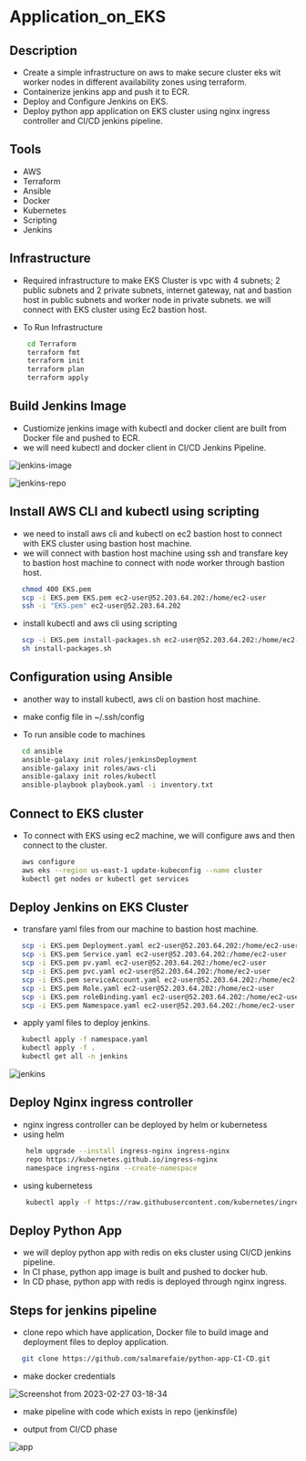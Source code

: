 # Application_on_EKS

## Description
- Create a simple infrastructure on aws to make secure cluster eks wit worker nodes in different availability zones using terraform.
- Containerize jenkins app and push it to ECR.
- Deploy and Configure Jenkins on EKS.
- Deploy python app application on EKS cluster using nginx ingress controller and CI/CD jenkins pipeline.


## Tools
- AWS
- Terraform
- Ansible
- Docker 
- Kubernetes
- Scripting 
- Jenkins


## Infrastructure
- Required infrastructure to make EKS Cluster is vpc with 4 subnets; 2 public subnets and 2 private subnets, internet gateway, nat and bastion host in public subnets and worker node in private subnets. we will connect with EKS cluster using Ec2 bastion host.

- To Run Infrastructure 

  ```bash      
   cd Terraform
   terraform fmt
   terraform init
   terraform plan
   terraform apply
  ```
  
## Build Jenkins Image
- Custiomize jenkins image with kubectl and docker client are built from Docker file and pushed to ECR. 
- we will need kubectl and docker client in CI/CD Jenkins Pipeline.
  
![jenkins-image](https://github.com/salmarefaie/Application_on_EKS/assets/76884936/cd12a670-a80f-4702-a1e2-3f5a551d724d)

![jenkins-repo](https://github.com/salmarefaie/Application_on_EKS/assets/76884936/eba958fb-c3a1-4f96-b056-370fd8ca4da0)

## Install AWS CLI and kubectl using scripting
- we need to install aws cli and kubectl on ec2 bastion host to connect with EKS cluster using bastion host machine.
- we will connect with bastion host machine using ssh and transfare key to bastion host machine to connect with node worker through bastion host.

 ```bash      
    chmod 400 EKS.pem
    scp -i EKS.pem EKS.pem ec2-user@52.203.64.202:/home/ec2-user
    ssh -i "EKS.pem" ec2-user@52.203.64.202
  ```
  
- install kubectl and aws cli using scripting

 ```bash      
    scp -i EKS.pem install-packages.sh ec2-user@52.203.64.202:/home/ec2-user
    sh install-packages.sh
 ```

## Configuration using Ansible
- another way to install kubectl, aws cli on bastion host machine.
- make config file in ~/.ssh/config


- To run ansible code to machines
 
 ```bash
    cd ansible
    ansible-galaxy init roles/jenkinsDeployment
    ansible-galaxy init roles/aws-cli
    ansible-galaxy init roles/kubectl
    ansible-playbook playbook.yaml -i inventory.txt
 ```
 
 ## Connect to EKS cluster
 - To connect with EKS using ec2 machine, we will configure aws and then connect to the cluster.
 
 ```bash
    aws configure
    aws eks --region us-east-1 update-kubeconfig --name cluster
    kubectl get nodes or kubectl get services
 ```
 
 ## Deploy Jenkins on EKS Cluster
 - transfare yaml files from our machine to bastion host machine.
 
 ```bash
    scp -i EKS.pem Deployment.yaml ec2-user@52.203.64.202:/home/ec2-user
    scp -i EKS.pem Service.yaml ec2-user@52.203.64.202:/home/ec2-user
    scp -i EKS.pem pv.yaml ec2-user@52.203.64.202:/home/ec2-user
    scp -i EKS.pem pvc.yaml ec2-user@52.203.64.202:/home/ec2-user
    scp -i EKS.pem serviceAccount.yaml ec2-user@52.203.64.202:/home/ec2-user
    scp -i EKS.pem Role.yaml ec2-user@52.203.64.202:/home/ec2-user
    scp -i EKS.pem roleBinding.yaml ec2-user@52.203.64.202:/home/ec2-user
    scp -i EKS.pem Namespace.yaml ec2-user@52.203.64.202:/home/ec2-user
 ```
 - apply yaml files to deploy jenkins.
 
 ```bash
    kubectl apply -f namespace.yaml
    kubectl apply -f .
    kubectl get all -n jenkins
 ```
![jenkins](https://github.com/salmarefaie/Application_on_EKS/assets/76884936/eb9e45de-d9f0-41c2-b5bd-e6a005e18f09)

## Deploy Nginx ingress controller
- nginx ingress controller can be deployed by helm or kubernetess
- using helm
```bash
    helm upgrade --install ingress-nginx ingress-nginx 
    repo https://kubernetes.github.io/ingress-nginx 
    namespace ingress-nginx --create-namespace
 ```
 - using kubernetess
 ```bash
     kubectl apply -f https://raw.githubusercontent.com/kubernetes/ingress-nginx/controller-v1.7.1/deploy/static/provider/cloud/deploy.yaml
 ```

## Deploy Python App
- we will deploy python app with redis on eks cluster using CI/CD jenkins pipeline.
- In CI phase, python app image is built and pushed to docker hub.
- In CD phase, python app with redis is deployed through nginx ingress.


## Steps for jenkins pipeline
- clone repo which have application, Docker file to build image and deployment files to deploy application.

```bash
   git clone https://github.com/salmarefaie/python-app-CI-CD.git
```

- make docker credentials 

![Screenshot from 2023-02-27 03-18-34](https://user-images.githubusercontent.com/76884936/221498361-e8aac26d-f8f4-440f-b2d8-3e6dad76d790.png)

- make pipeline with code which exists in repo (jenkinsfile)

- output from CI/CD phase 

![app](https://github.com/salmarefaie/Application_on_EKS/assets/76884936/d8e2db82-922f-4c2d-ae08-0cb9c2ae143d)
